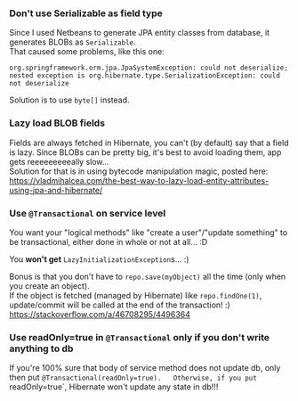 
### Don't use Serializable as field type

Since I used Netbeans to generate JPA entity classes from database, it generates BLOBs as `Serializable`.  
That caused some problems, like this one:
```
org.springframework.orm.jpa.JpaSystemException: could not deserialize; 
nested exception is org.hibernate.type.SerializationException: could not deserialize
```
Solution is to use `byte[]` instead.

### Lazy load **BLOB fields**
Fields are always fetched in Hibernate, you can't (by default) say that a field is lazy.
Since BLOBs can be pretty big, it's best to avoid loading them, app gets reeeeeeeeeally slow...  
Solution for that is in using bytecode manipulation magic, posted here:
https://vladmihalcea.com/the-best-way-to-lazy-load-entity-attributes-using-jpa-and-hibernate/

### Use `@Transactional` on service level
You want your "logical methods" like "create a user"/"update something" to be transactional, either done in whole or not at all... :D  

You **won't get** `LazyInitializationException`s... :)

Bonus is that you don't have to `repo.save(myObject)` all the time (only when you create an object).  
If the object is fetched (managed by Hibernate) like `repo.findOne(1)`,
update/commit will be called at the end of the transaction! :)
https://stackoverflow.com/a/46708295/4496364


### Use **readOnly=true** in `@Transactional` only if you don't write anything to db
If you're 100% sure that body of service method does not update db, only then put `@Transactional(readOnly=true).  
Otherwise, if you put `readOnly=true`, Hibernate won't update any state in db!!!







